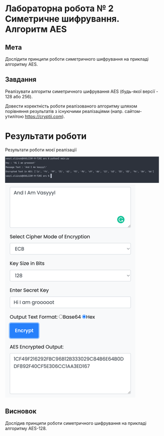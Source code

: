 # Лабораторна робота № 2 Симетричне шифрування. Алгоритм AES

## Мета
Дослідити принципи роботи симетричного шифрування на прикладі алгоритму AES.

## Завдання
Реалізувати алгоритм симетричного шифрування AES (будь-якої версії - 128 або 256).

Довести коректність роботи реалізованого алгоритму шляхом порівняння результатів з існуючими реалізаціями (напр. сайтом-утилітою https://cryptii.com).

# Результати роботи

Результати роботи моєї реалізації

![Результати роботи моєї реалізації](/lab_2/doc/my_result.png)
![Онлайн сервіс](/lab_2/doc/proof.png)

## Висновок
Дослідив принципи роботи симетричного шифрування на прикладі алгоритму AES-128.
